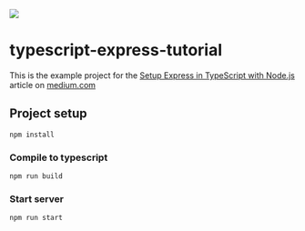 ![](https://cdn-images-1.medium.com/max/1200/1*E1uYc1VpUMioy7DGI2wO6A.png)
# typescript-express-tutorial
This is the example project for the [Setup Express in TypeScript with Node.js](https://itnext.io/setup-express-in-typescript-with-node-js-ffa3da038fc1) article on [medium.com](https://medium.com)

## Project setup
```
npm install
```

### Compile to typescript
```
npm run build
```

### Start server
```
npm run start
```
